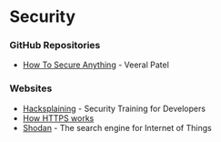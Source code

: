 # Security

### GitHub Repositories

* [How To Secure Anything](https://github.com/veeral-patel/how-to-secure-anything) - Veeral Patel

### Websites

* [Hacksplaining](https://www.hacksplaining.com/) - Security Training for Developers
* [How HTTPS works](https://howhttps.works/)
* [Shodan](https://www.shodan.io/) - The search engine for Internet of Things

